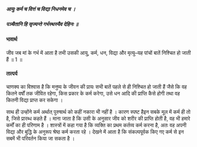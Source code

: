 ##### आयुः कर्म च वित्तं च विद्या निधनमेव च ।
##### पञ्चैतानि हि सृज्यन्ते गर्भस्थस्यैव देहिनः ॥

#### भावार्थ

जीव जब मां के गर्भ में आता है तभी उसकी आयु, कर्म, धन, विद्या और मृत्यु–यह पांचों बातें निश्चित हो जाती हैं ॥ 1 ॥

#### तात्पर्य

चाणक्य का विश्वास है कि मनुष्य के जीवन की प्रायः सभी बातें पहले से ही निश्चित हो जाती हैं जैसे कि वह कितने वर्षों तक जीवित रहेगा, किस प्रकार के कर्म करेगा, उसे धन आदि की प्राप्ति कैसे होगी तथा वह कितनी विद्या प्राप्त कर सकेगा ।

साथ ही उन्होंने कर्म अर्थात् पुरुषार्थ को कहीं नकारा भी नहीं है । कारण स्पष्ट हैइन सबके मूल में कर्म ही तो है, जिसे प्रारब्ध कहते हैं । माना जाता है कि उसी के अनुसार जीव को शरीर की प्राप्ति होती है, वह भी हमारे कर्मों का ही परिणाम है । शास्त्रों में कहा गया है कि व्यक्ति का प्रथम कर्तव्य कर्म करना है, अतः वह अपनी विद्या और बुद्धि के अनुरूप श्रेष्ठ कर्म करता रहे । देखने में आता है कि संकल्पपूर्वक किए गए कर्म से इन सबमें भी परिवर्तन किया जा सकता है ।